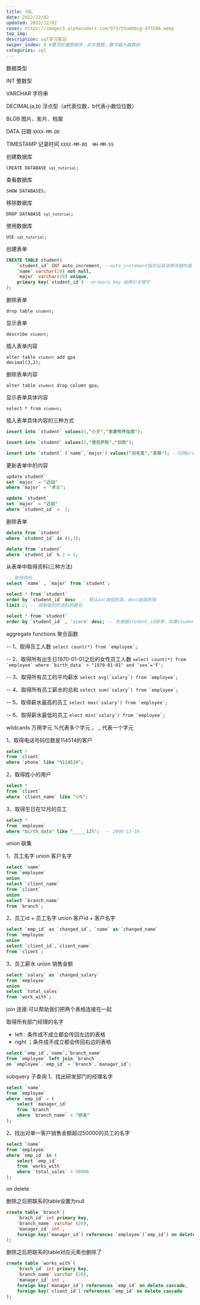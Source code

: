 ```yaml
---
title: SQL
date: 2022/12/02
updated: 2022/12/02
cover: https://images3.alphacoders.com/973/thumbbig-973586.webp
top_img: 
description: sql学习笔记
swiper_index: 4 #置顶轮播图顺序，非负整数，数字越大越靠前
categories: sql
---
```




数据类型

INT 整数型

VARCHAR 字符串

DECIMAL(a,b) 浮点型（a代表位数，b代表小数位位数）

BLOB 图片、影片、档案

DATA 日期 `XXXX-MM-DD`

TIMESTAMP 记录时间 `XXXX-MM-DD  HH-MM-SS`

创建数据库

<code>CREATE DATABASE `sql_tutorial`;</code>

查看数据库

<code color="red">SHOW DATABASES;</code>

移除数据库

<code>DROP DATABASE `sql_tutorial`;</code>

使用数据库

<code>USE `sql_tutorial`;</code>

创建表单

```sql
CREATE TABLE student(
	`student_id` INT auto_increment, --auto_increment指可以自动修改键的值
    `name` varchar(20) not null,
    `major` varchar(20) unique,
    primary key(`student_id`) --primary key 指索引关键字
);
```

删除表单

<code>drop table `student`;  </code>

显示表单

<code>describe `student`;</code>

插入表单内容

<code>alter table `student` add gpa decimal(3,2);</code>

删除表单内容

<code>alter table `student` drop column gpa;</code>

显示表单具体内容

<code>select * from `student`;</code>

插入表单具体内容的三种方式

```sql
insert into `student` values(1,"小夕","家妻修养指南");

insert into `student` values(2,"德克萨斯","剑雨");

insert into `student` (`name`,`major`) values("羽毛笔","卖萌"); --仅限primary key有自动自增的时候
```

更新表单中的内容

```sql
update`student`
set `major` = "近战"
where `major` = "术士";
```

```sql
update `student`
set `major` = "近战"
where `student_id` =  1;
```

删除表单

```sql
delete from `student`
where `student_id` in (1,3);
```

```sql
delete from `student`
where `student_id` % 2 = 1;
```

从表单中取得资料(三种方法)

```sql
-- 取得资料
select `name` , `major` from `student`;

select * from `student` 
order by `student_id` desc  -- 默认asc由低到高，desc由高到低
limit 2; -- 限制取回的资料的数目

select * from `student` 
order by `student_id` , 'score' desc; -- 先根据student_id排序，如果student_id 一样的话，就按照score进行排序                                 
```

aggregate functions 聚合函数

-- 1、取得员工人数
```select count(*) from `employee`;```

-- 2、取得所有出生日1970-01-01之后的女性员工人数
```select count(*) from `employee` where `birth_data` > "1970-01-01" and `sex`='F';```

-- 3、取得所有员工的平均薪水
```select avg(`salary`) from `employee`;```

-- 4、取得所有员工薪水的总和
```select sum(`salary`) from `employee`;```

-- 5、取得薪水最高的员工
```select max(`salary`) from `employee`;```

-- 6、取得薪水最低的员工
```elect min(`salary`) from `employee`;```



wildcards 万用字元   %代表多个字元 ， _ 代表一个字元

1、取得电话号码位数是114514的客户

```sql
select *
from `client`
where `phone` like "%114514";
```

2、取得姓小的用户

```sql
select *
from `client`
where `client_name` like "小%";
```

3、取得生日在12月的员工

```sql
select *
from `employee`
where "birth_data" like "_____12%";  -- 2000-12-19
```

union 联集

1、员工名字 union 客户名字

```sql
select `name`
from `employee`
union 
select `client_name`
from `client`
union
select `branch_name`
from `branch`;
```

2、员工id + 员工名字 union 客户id + 客户名字

```sql
select `emp_id` as `changed_id`, `name` as `changed_name`
from `employee`
union 
select `client_id`,`client_name`
from `client`;
```

3、员工薪水 union 销售金额

```sql
select `salary` as `changed_salary`
from `employee`
union 
select `total_sales`
from `work_with`;
```



join 连接:可以帮助我们把两个表格连接在一起

取得所有部门经理的名字

* left : 条件成不成立都会传回左边的表格
* right ；条件成不成立都会传回右边的表格

```sql
select `emp_id`,`name`,`branch_name`
from `employee` left join `branch`
on `employee`.`emp_id` = `branch`.`manager_id`;
```

subquery 子查询
1、找出研发部门的经理名字

```sql
select `name`
from `employee`
where `emp_id` = (
	select `manager_id`
	from `branch`
	where `branch_name` = "研发"
);
```

2、找出对单一客户销售金额超过50000的员工的名字

```sql
select `name`
from `employee`
where `emp_id` in (
	select `emp_id`
	from `works_with`
	where `total_sales` > 50000
);
```

on delete

删除之后把联系的table设置为null

```sql
create table `branch`(
	`brach_id` int primary key,
    `branch_name` varchar (20),
    `manager_id` int ,
    foreign key(`manager_id`) references `employee`(`emp_id`) on delete set null
);
```

删除之后把联系的table对应元素也删除了

```sql
create table `works_with`(
	`brach_id` int primary key,
    `branch_name` varchar (20),
    `manager_id` int ,
    foreign key(`manager_id`) references `emp_id` on delete cascade,
	foreign key(`client_id`) references `emp_id` on delete cascade
);
```







